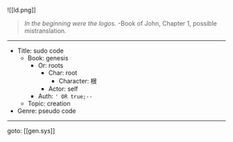 
![[ld.png]]

> _In the beginning were the logos._
> -Book of John, Chapter 1, possible mistranslation.

---

- Title: sudo code
    - Book: genesis
        - Or: roots
            - Char: root
                - Character: 根
            - Actor: self
        - Auth: `' OR true;--`
    - Topic: creation
- Genre: pseudo code

---

goto: [[gen.sys]]
